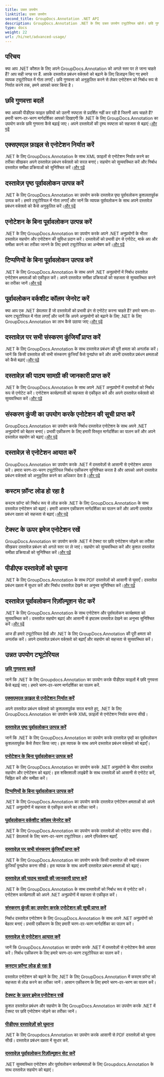 ```yaml
---
title: उन्नत उपयोग
linktitle: उन्नत उपयोग
second_title: GroupDocs.Annotation .NET API
description: GroupDocs.Annotation .NET के लिए उन्नत उपयोग ट्यूटोरियल खोजें। छवि गुणवत्ता, एनोटेशन निर्यात और अधिक पर चरण-दर-चरण मार्गदर्शिकाओं के साथ दस्तावेज़ प्रबंधन बढ़ाएँ।
type: docs
weight: 22
url: /hi/net/advanced-usage/
---
```

## परिचय

क्या आप .NET कौशल के लिए अपने GroupDocs.Annotation को अगले स्तर पर ले जाना चाहते हैं? आप सही जगह पर हैं. आपके दस्तावेज़ प्रबंधन वर्कफ़्लो को बढ़ाने के लिए डिज़ाइन किए गए हमारे व्यापक ट्यूटोरियल में गोता लगाएँ। छवि गुणवत्ता को अनुकूलित करने से लेकर एनोटेशन को निर्बाध रूप से निर्यात करने तक, हमने आपको कवर किया है।

## छवि गुणवत्ता बदलें
 क्या आपकी पीडीएफ फाइल छवियों को उतनी स्पष्टता से प्रदर्शित नहीं कर रही है जितनी आप चाहते हैं? हमारी चरण-दर-चरण मार्गदर्शिका आपको दिखाएगी कि .NET के लिए GroupDocs.Annotation का उपयोग करके छवि गुणवत्ता कैसे बढ़ाई जाए। अपने दस्तावेज़ों की दृश्य स्पष्टता को सहजता से बढ़ाएं।[और पढ़ें](./change-image-quality/)

## एक्सएमएल फ़ाइल से एनोटेशन निर्यात करें
 .NET के लिए GroupDocs.Annotation के साथ XML फ़ाइलों से एनोटेशन निर्यात करने का तरीका सीखकर अपने दस्तावेज़ प्रबंधन वर्कफ़्लो को सरल बनाएं। सहयोग को सुव्यवस्थित करें और निर्बाध दस्तावेज़ समीक्षा प्रक्रियाओं को सुनिश्चित करें।[और पढ़ें](./export-annotations-xml-file/)

## दस्तावेज़ पृष्ठ पूर्वावलोकन उत्पन्न करें
.NET के लिए GroupDocs.Annotation का उपयोग करके दस्तावेज़ पृष्ठ पूर्वावलोकन कुशलतापूर्वक उत्पन्न करें। हमारे ट्यूटोरियल में गोता लगाएँ और जानें कि व्यापक पूर्वावलोकन के साथ अपने दस्तावेज़ प्रबंधन वर्कफ़्लो को कैसे अनुकूलित करें।[और पढ़ें](./generate-document-pages-preview/)

## एनोटेशन के बिना पूर्वावलोकन उत्पन्न करें
 .NET के लिए GroupDocs.Annotation का उपयोग करके अपने .NET अनुप्रयोगों के भीतर दस्तावेज़ सहयोग और एनोटेशन की सुविधा प्रदान करें। दस्तावेज़ों को प्रभावी ढंग से एनोटेट, मार्क अप और समीक्षा करने का तरीका जानने के लिए हमारे ट्यूटोरियल का अन्वेषण करें।[और पढ़ें](./generate-preview-without-annotations/)

## टिप्पणियों के बिना पूर्वावलोकन उत्पन्न करें
 .NET के लिए GroupDocs.Annotation के साथ अपने .NET अनुप्रयोगों में निर्बाध दस्तावेज़ एनोटेशन क्षमताओं को एकीकृत करें। अपने दस्तावेज़ समीक्षा प्रक्रियाओं को सहजता से सुव्यवस्थित करने का तरीका जानें।[और पढ़ें](./generate-preview-without-comments/)

## पूर्वावलोकन वर्कशीट कॉलम जेनरेट करें
 क्या आप एक .NET डेवलपर हैं जो दस्तावेज़ों को प्रभावी ढंग से एनोटेट करना चाहते हैं? हमारे चरण-दर-चरण ट्यूटोरियल में गोता लगाएँ और जानें कि अपने अनुप्रयोगों को बढ़ाने के लिए .NET के लिए GroupDocs.Annotation का लाभ कैसे उठाया जाए।[और पढ़ें](./generate-preview-worksheet-columns/)

## दस्तावेज़ पर सभी संस्करण कुंजियाँ प्राप्त करें
.NET के लिए GroupDocs.Annotation के साथ दस्तावेज़ प्रबंधन की पूरी क्षमता को अनलॉक करें। जानें कि किसी दस्तावेज़ की सभी संस्करण कुंजियाँ कैसे पुनर्प्राप्त करें और अपनी दस्तावेज़ प्रबंधन क्षमताओं को कैसे बढ़ाएं।[और पढ़ें](./get-all-version-keys-document/)

## दस्तावेज़ की पाठ्य सामग्री की जानकारी प्राप्त करें
 .NET के लिए GroupDocs.Annotation के साथ अपने .NET अनुप्रयोगों में दस्तावेज़ों को निर्बाध रूप से एनोटेट करें। एनोटेशन कार्यप्रणाली को सहजता से एकीकृत करें और अपने दस्तावेज़ वर्कफ़्लो को सुव्यवस्थित करें।[और पढ़ें](./get-document-text-content-information/)

## संस्करण कुंजी का उपयोग करके एनोटेशन की सूची प्राप्त करें
 GroupDocs.Annotation का उपयोग करके निर्बाध दस्तावेज़ एनोटेशन के साथ अपने .NET अनुप्रयोगों को बेहतर बनाएं। प्रभावी एकीकरण के लिए हमारी विस्तृत मार्गदर्शिका का पालन करें और अपने दस्तावेज़ सहयोग को बढ़ाएं।[और पढ़ें](./get-list-annotations-version-key/)

## दस्तावेज़ से एनोटेशन आयात करें
 GroupDocs.Annotation का उपयोग करके .NET में दस्तावेज़ों से आसानी से एनोटेशन आयात करें। हमारा चरण-दर-चरण ट्यूटोरियल निर्बाध एकीकरण सुनिश्चित करता है और आपको अपने दस्तावेज़ प्रबंधन वर्कफ़्लो को अनुकूलित करने का अधिकार देता है।[और पढ़ें](./import-annotations-from-document/)

## कस्टम फ़ॉन्ट लोड हो रहा है
कस्टम फ़ॉन्ट को निर्बाध रूप से लोड करके .NET के लिए GroupDocs.Annotation के साथ दस्तावेज़ एनोटेशन को बढ़ाएं। हमारी आसान एकीकरण मार्गदर्शिका का पालन करें और अपनी दस्तावेज़ प्रबंधन दक्षता को सहजता से बढ़ाएं।[और पढ़ें](./loading-custom-fonts/)

## टेक्स्ट के ऊपर इमेज एनोटेशन रखें
 GroupDocs.Annotation का उपयोग करके .NET में टेक्स्ट पर छवि एनोटेशन जोड़ने का तरीका सीखकर दस्तावेज़ प्रबंधन को अगले स्तर पर ले जाएं। सहयोग को सुव्यवस्थित करें और कुशल दस्तावेज़ समीक्षा प्रक्रियाओं को सुनिश्चित करें।[और पढ़ें](./put-image-annotation-over-text/)

## पीडीएफ दस्तावेज़ों को घुमाना
 .NET के लिए GroupDocs.Annotation के साथ PDF दस्तावेज़ों को आसानी से घुमाएँ। दस्तावेज़ प्रबंधन दक्षता में सुधार करें और निर्बाध दस्तावेज़ देखने का अनुभव सुनिश्चित करें।[और पढ़ें](./rotating-pdf-documents/)

## दस्तावेज़ पूर्वावलोकन रिज़ॉल्यूशन सेट करें
 .NET के लिए GroupDocs.Annotation के साथ एनोटेशन और पूर्वावलोकन कार्यक्षमता को सुव्यवस्थित करें। दस्तावेज़ सहयोग बढ़ाएं और आसानी से इष्टतम दस्तावेज़ देखने का अनुभव सुनिश्चित करें।[और पढ़ें](./set-document-preview-resolution/)

आज ही हमारे ट्यूटोरियल देखें और .NET के लिए GroupDocs.Annotation की पूरी क्षमता को अनलॉक करें। अपने दस्तावेज़ प्रबंधन वर्कफ़्लो को बढ़ाएँ और सहयोग को सहजता से सुव्यवस्थित करें।
## उन्नत उपयोग ट्यूटोरियल
### [छवि गुणवत्ता बदलें](./change-image-quality/)
जानें कि .NET के लिए Groupdocs.Annotation का उपयोग करके पीडीएफ फाइलों में छवि गुणवत्ता कैसे बढ़ाई जाए। हमारे चरण-दर-चरण मार्गदर्शिका का पालन करें.
### [एक्सएमएल फ़ाइल से एनोटेशन निर्यात करें](./export-annotations-xml-file/)
अपने दस्तावेज़ प्रबंधन वर्कफ़्लो को कुशलतापूर्वक सरल बनाते हुए, .NET के लिए GroupDocs.Annotation का उपयोग करके XML फ़ाइलों से एनोटेशन निर्यात करना सीखें।
### [दस्तावेज़ पृष्ठ पूर्वावलोकन उत्पन्न करें](./generate-document-pages-preview/)
जानें कि .NET के लिए GroupDocs.Annotation का उपयोग करके दस्तावेज़ पृष्ठों का पूर्वावलोकन कुशलतापूर्वक कैसे तैयार किया जाए। इस व्यापक के साथ अपने दस्तावेज़ प्रबंधन वर्कफ़्लो को बढ़ाएँ।
### [एनोटेशन के बिना पूर्वावलोकन उत्पन्न करें](./generate-preview-without-annotations/)
.NET के लिए GroupDocs.Annotation का उपयोग करके .NET अनुप्रयोगों के भीतर दस्तावेज़ सहयोग और एनोटेशन को बढ़ाएं। इस शक्तिशाली लाइब्रेरी के साथ दस्तावेज़ों को आसानी से एनोटेट करें, चिह्नित करें और समीक्षा करें।
### [टिप्पणियों के बिना पूर्वावलोकन उत्पन्न करें](./generate-preview-without-comments/)
.NET के लिए GroupDocs.Annotation का उपयोग करके दस्तावेज़ एनोटेशन क्षमताओं को अपने .NET अनुप्रयोगों में सहजता से एकीकृत करने का तरीका जानें।
### [पूर्वावलोकन वर्कशीट कॉलम जेनरेट करें](./generate-preview-worksheet-columns/)
.NET के लिए GroupDocs.Annotation का उपयोग करके दस्तावेज़ों को एनोटेट करना सीखें। .NET डेवलपर्स के लिए चरण-दर-चरण ट्यूटोरियल। अपने एप्लिकेशन बढ़ाएँ.
### [दस्तावेज़ पर सभी संस्करण कुंजियाँ प्राप्त करें](./get-all-version-keys-document/)
.NET के लिए GroupDocs.Annotation का उपयोग करके किसी दस्तावेज़ की सभी संस्करण कुंजियाँ पुनर्प्राप्त करना सीखें। इस व्यापक के साथ अपनी दस्तावेज़ प्रबंधन क्षमताओं को बढ़ाएं।
### [दस्तावेज़ की पाठ्य सामग्री की जानकारी प्राप्त करें](./get-document-text-content-information/)
.NET के लिए GroupDocs.Annotation के साथ दस्तावेज़ों को निर्बाध रूप से एनोटेट करें। एनोटेशन कार्यप्रणाली को अपने .NET अनुप्रयोगों में सहजता से एकीकृत करें।
### [संस्करण कुंजी का उपयोग करके एनोटेशन की सूची प्राप्त करें](./get-list-annotations-version-key/)
निर्बाध दस्तावेज़ एनोटेशन के लिए GroupDocs.Annotation के साथ अपने .NET अनुप्रयोगों को बेहतर बनाएं। प्रभावी एकीकरण के लिए हमारी चरण-दर-चरण मार्गदर्शिका का पालन करें।
### [दस्तावेज़ से एनोटेशन आयात करें](./import-annotations-from-document/)
जानें कि GroupDocs.Annotation का उपयोग करके .NET में दस्तावेज़ों से एनोटेशन कैसे आयात करें। निर्बाध एकीकरण के लिए हमारे चरण-दर-चरण ट्यूटोरियल का पालन करें।
### [कस्टम फ़ॉन्ट लोड हो रहा है](./loading-custom-fonts/)
दस्तावेज़ एनोटेशन को बढ़ाने के लिए .NET के लिए GroupDocs.Annotation में कस्टम फ़ॉन्ट को सहजता से लोड करने का तरीका जानें। आसान एकीकरण के लिए हमारे चरण-दर-चरण का पालन करें।
### [टेक्स्ट के ऊपर इमेज एनोटेशन रखें](./put-image-annotation-over-text/)
कुशल दस्तावेज़ प्रबंधन और सहयोग के लिए GroupDocs.Annotation का उपयोग करके .NET में टेक्स्ट पर छवि एनोटेशन जोड़ने का तरीका जानें।
### [पीडीएफ दस्तावेज़ों को घुमाना](./rotating-pdf-documents/)
.NET के लिए Groupdocs.Annotation का उपयोग करके आसानी से PDF दस्तावेज़ों को घुमाना सीखें। दस्तावेज़ प्रबंधन दक्षता में सुधार करें.
### [दस्तावेज़ पूर्वावलोकन रिज़ॉल्यूशन सेट करें](./set-document-preview-resolution/)
.NET सुव्यवस्थित एनोटेशन और पूर्वावलोकन कार्यक्षमताओं के लिए Groupdocs.Annotation के साथ दस्तावेज़ सहयोग को बढ़ाएं।